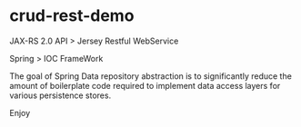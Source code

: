 crud-rest-demo
==============

JAX-RS 2.0 API > Jersey Restful WebService

Spring > IOC FrameWork

The goal of Spring Data repository abstraction is to significantly reduce the amount of boilerplate
code required to implement data access layers for various persistence stores.

Enjoy
